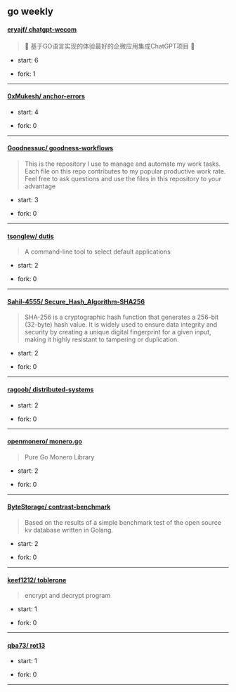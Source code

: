 ## go weekly

#### [eryajf/ chatgpt-wecom](https://github.com/eryajf/chatgpt-wecom)
>  💬 基于GO语言实现的体验最好的企微应用集成ChatGPT项目 🚀
+ start: 6
+ fork: 1
---
#### [0xMukesh/ anchor-errors](https://github.com/0xMukesh/anchor-errors)
>  
+ start: 4
+ fork: 0
---
#### [Goodnessuc/ goodness-workflows](https://github.com/Goodnessuc/goodness-workflows)
>  This is the repository I use to manage and automate my work tasks. Each file on this repo contributes to my popular productive work rate. Feel free to ask questions and use the files in this repository to your advantage
+ start: 3
+ fork: 0
---
#### [tsonglew/ dutis](https://github.com/tsonglew/dutis)
>  A command-line tool to select default applications
+ start: 2
+ fork: 0
---
#### [Sahil-4555/ Secure_Hash_Algorithm-SHA256](https://github.com/Sahil-4555/Secure_Hash_Algorithm-SHA256)
>  SHA-256 is a cryptographic hash function that generates a 256-bit (32-byte) hash value. It is widely used to ensure data integrity and security by creating a unique digital fingerprint for a given input, making it highly resistant to tampering or duplication.
+ start: 2
+ fork: 0
---
#### [ragoob/ distributed-systems](https://github.com/ragoob/distributed-systems)
>  
+ start: 2
+ fork: 0
---
#### [openmonero/ monero.go](https://github.com/openmonero/monero.go)
>  Pure Go Monero Library
+ start: 2
+ fork: 0
---
#### [ByteStorage/ contrast-benchmark](https://github.com/ByteStorage/contrast-benchmark)
>  Based on the results of a simple benchmark test of the open source kv database written in Golang.
+ start: 2
+ fork: 0
---
#### [keef1212/ toblerone](https://github.com/keef1212/toblerone)
>  encrypt and decrypt program
+ start: 1
+ fork: 0
---
#### [qba73/ rot13](https://github.com/qba73/rot13)
>  
+ start: 1
+ fork: 0
---